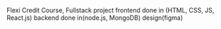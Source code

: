 Flexi Credit Course, Fullstack project
frontend done in (HTML, CSS, JS, React.js)
backend done in(node.js, MongoDB)
design(figma)

